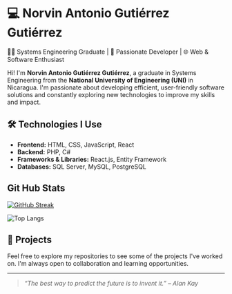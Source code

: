 # 💻 Norvin Antonio Gutiérrez Gutiérrez

👨‍🎓 Systems Engineering Graduate | 💼 Passionate Developer | 🌐 Web & Software Enthusiast

Hi! I'm **Norvin Antonio Gutiérrez Gutiérrez**, a graduate in Systems Engineering from the **National University of Engineering (UNI)** in Nicaragua. I'm passionate about developing efficient, user-friendly software solutions and constantly exploring new technologies to improve my skills and impact.

## 🛠️ Technologies I Use

- **Frontend:** HTML, CSS, JavaScript, React
- **Backend:** PHP, C#
- **Frameworks & Libraries:** React.js, Entity Framework
- **Databases:** SQL Server, MySQL, PostgreSQL

## Git Hub Stats

[![GitHub Streak](https://github-readme-streak-stats.herokuapp.com?user=NorvinSan&theme=tokyonight&card_width=488)](https://git.io/streak-stats)

![Top Langs](https://github-readme-stats.vercel.app/api/top-langs/?username=NorvinSan&langs_count=15)

## 📂 Projects

Feel free to explore my repositories to see some of the projects I've worked on. I'm always open to collaboration and learning opportunities.

---

> *“The best way to predict the future is to invent it.” – Alan Kay*


